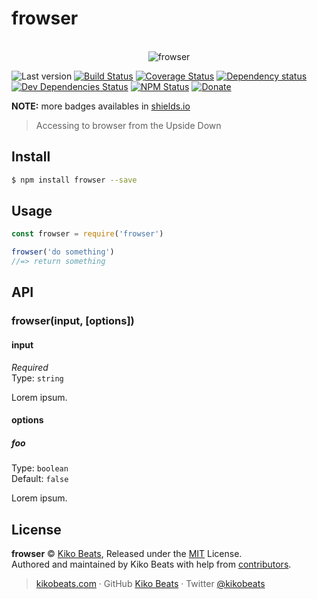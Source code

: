 # frowser

<p align="center">
  <br>
  <img src="https://i.imgur.com/Mh13XWB.gif" alt="frowser">
  <br>
</p>

![Last version](https://img.shields.io/github/tag/Kikobeats/frowser.svg?style=flat-square)
[![Build Status](https://img.shields.io/travis/Kikobeats/frowser/master.svg?style=flat-square)](https://travis-ci.org/Kikobeats/frowser)
[![Coverage Status](https://img.shields.io/coveralls/Kikobeats/frowser.svg?style=flat-square)](https://coveralls.io/github/Kikobeats/frowser)
[![Dependency status](https://img.shields.io/david/Kikobeats/frowser.svg?style=flat-square)](https://david-dm.org/Kikobeats/frowser)
[![Dev Dependencies Status](https://img.shields.io/david/dev/Kikobeats/frowser.svg?style=flat-square)](https://david-dm.org/Kikobeats/frowser#info=devDependencies)
[![NPM Status](https://img.shields.io/npm/dm/frowser.svg?style=flat-square)](https://www.npmjs.org/package/frowser)
[![Donate](https://img.shields.io/badge/donate-paypal-blue.svg?style=flat-square)](https://paypal.me/Kikobeats)

**NOTE:** more badges availables in [shields.io](https://shields.io/)

> Accessing to browser from the Upside Down

## Install

```bash
$ npm install frowser --save
```

## Usage

```js
const frowser = require('frowser')

frowser('do something')
//=> return something
```

## API

### frowser(input, [options])

#### input

*Required*<br>
Type: `string`

Lorem ipsum.

#### options

##### foo

Type: `boolean`<br>
Default: `false`

Lorem ipsum.
## License

**frowser** © [Kiko Beats](https://kikobeats.com), Released under the [MIT](https://github.com/Kikobeats/frowser/blob/master/LICENSE.md) License.<br>
Authored and maintained by Kiko Beats with help from [contributors](https://github.com/Kikobeats/frowser/contributors).

> [kikobeats.com](https://kikobeats.com) · GitHub [Kiko Beats](https://github.com/kikobeats) · Twitter [@kikobeats](https://twitter.com/kikobeats)
